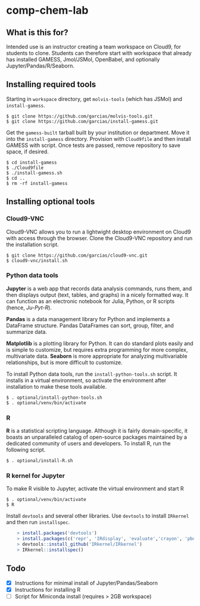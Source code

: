 # comp-chem-lab

## What is this for?

Intended use is an instructor creating a team workspace on Cloud9, for students to clone. Students can therefore start with workspace that already has installed GAMESS, Jmol/JSMol, OpenBabel, and optionally Jupyter/Pandas/R/Seaborn.

## Installing required tools

Starting in `workspace` directory, get `molvis-tools` (which has JSMol) and `install-gamess`.

    $ git clone https://github.com/garcias/molvis-tools.git
    $ git clone https://github.com/garcias/install-gamess.git

Get the `gamess-built` tarball built by your institution or department. Move it into the `install-gamess` directory. Provision with `Cloud9file` and then install GAMESS with script. Once tests are passed, remove repository to save space, if desired.

    $ cd install-gamess
    $ ./Cloud9file
    $ ./install-gamess.sh
    $ cd ..
    $ rm -rf install-gamess

## Installing optional tools

### Cloud9-VNC

Cloud9-VNC allows you to run a lightwight desktop environment on Cloud9 with access through the browser. Clone the Cloud9-VNC repository and run the installation script.

    $ git clone https://github.com/garcias/cloud9-vnc.git
    $ cloud9-vnc/install.sh

### Python data tools

**Jupyter** is a web app that records data analysis commands, runs them, and then displays output (text, tables, and graphs) in a nicely formatted way. It can function as an electronic notebook for Julia, Python, or R scripts (hence, *Ju-Pyt-R*).

**Pandas** is a data management library for Python and implements a DataFrame structure. Pandas DataFrames can sort, group, filter, and summarize data.

**Matplotlib** is a plotting library for Python. It can do standard plots easily and is simple to customize, but requires extra programming for more complex, multivariate data. **Seaborn** is more appropriate for analyzing multivariable relationships, but is more difficult to customize.

To install Python data tools, run the `install-python-tools.sh` script. It installs in a virtual environment, so activate the environment after installation to make these tools available.

    $ . optional/install-python-tools.sh
    $ . optional/venv/bin/activate

### R

**R** is a statistical scripting language. Although it is fairly domain-specific, it boasts an unparalleled catalog of open-source packages maintained by a dedicated community of users and developers. To install R, run the following script.

    $ . optional/install-R.sh

### R kernel for Jupyter

To make R visible to Jupyter, activate the virtual environment and start R

    $ . optional/venv/bin/activate
    $ R

Install `devtools` and several other libraries. Use `devtools` to install `IRkernel` and then run `installspec`.

```R    
    > install.packages('devtools')
    > install.packages(c('repr', 'IRdisplay', 'evaluate','crayon', 'pbdZMQ', 'devtools', 'uuid', 'digest'))
    > devtools::install_github('IRkernel/IRkernel')
    > IRkernel::installspec()
```

## Todo

- [x] Instructions for minimal install of Jupyter/Pandas/Seaborn
- [x] Instructions for installing R
- [ ] Script for Miniconda install (requires > 2GB workspace)
